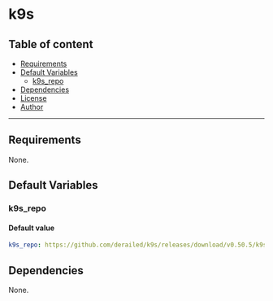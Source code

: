 # k9s

## Table of content

- [Requirements](#requirements)
- [Default Variables](#default-variables)
  - [k9s_repo](#k9s_repo)
- [Dependencies](#dependencies)
- [License](#license)
- [Author](#author)

---

## Requirements

None.

## Default Variables

### k9s_repo

#### Default value

```YAML
k9s_repo: https://github.com/derailed/k9s/releases/download/v0.50.5/k9s_Linux_amd64.tar.gz
```



## Dependencies

None.
